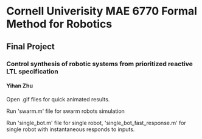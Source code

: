 # Cornell Univerisity MAE 6770 Formal Method for Robotics
## Final Project 

### Control synthesis of robotic systems from prioritized reactive LTL specification
#### Yihan Zhu


Open .gif files for quick animated results.

Run 'swarm.m' file for swarm robots simulation

Run 'single_bot.m' file for single robot, 'single_bot_fast_response.m' for single robot with instantaneous responds to inputs.
